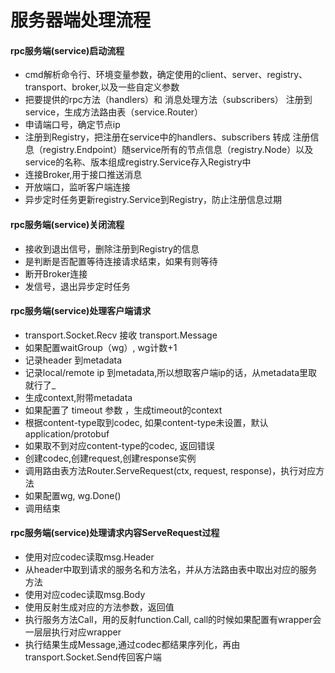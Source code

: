 # 服务器端处理流程

#### rpc服务端\(service\)启动流程

* cmd解析命令行、环境变量参数，确定使用的client、server、registry、transport、broker,以及一些自定义参数
* 把要提供的rpc方法（handlers）和 消息处理方法（subscribers） 注册到service，生成方法路由表（service.Router）
* 申请端口号，确定节点ip
* 注册到Registry，把注册在service中的handlers、subscribers 转成 注册信息（registry.Endpoint）随service所有的节点信息（registry.Node）以及 service的名称、版本组成registry.Service存入Registry中
* 连接Broker,用于接口推送消息
* 开放端口，监听客户端连接
* 异步定时任务更新registry.Service到Registry，防止注册信息过期

#### rpc服务端\(service\)关闭流程

* 接收到退出信号，删除注册到Registry的信息
* 是判断是否配置等待连接请求结束，如果有则等待
* 断开Broker连接
* 发信号，退出异步定时任务

#### rpc服务端\(service\)处理客户端请求

* transport.Socket.Recv 接收 transport.Message
* 如果配置waitGroup（wg）, wg计数+1
* 记录header 到metadata
* 记录local/remote ip 到metadata,所以想取客户端ip的话，从metadata里取就行了_
* 生成context,附带metadata
* 如果配置了 timeout 参数 ，生成timeout的context
* 根据content-type取到codec, 如果content-type未设置，默认application/protobuf
* 如果取不到对应content-type的codec, 返回错误
* 创建codec,创建request,创建response实例
* 调用路由表方法Router.ServeRequest\(ctx, request, response\)，执行对应方法
* 如果配置wg, wg.Done\(\)
* 调用结束

#### rpc服务端\(service\)处理请求内容ServeRequest过程

* 使用对应codec读取msg.Header
* 从header中取到请求的服务名和方法名，并从方法路由表中取出对应的服务方法
* 使用对应codec读取msg.Body
* 使用反射生成对应的方法参数，返回值
* 执行服务方法Call，用的反射function.Call, call的时候如果配置有wrapper会一层层执行对应wrapper
* 执行结果生成Message,通过codec都结果序列化，再由 transport.Socket.Send传回客户端